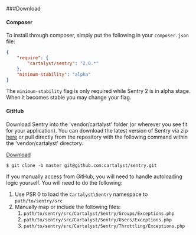 <a id="download"></a>
###Download

#### Composer

To install through composer, simply put the following in your `composer.json` file:

```json
{
	"require": {
		"cartalyst/sentry": "2.0.*"
	},
	"minimum-stability": "alpha"
}
```

The `minimum-stability` flag is only required while Sentry 2 is in alpha stage. When it becomes stable you may change your flag.

#### GitHub

Download Sentry into the 'vendor/cartalyst' folder (or wherever you see fit for your application). You can download the latest version of Sentry via zip [here](https://github.com/cartalyst/sentry) or pull directly from the repository with the following command within the 'vendor/cartalyst' directory.

[Download](https://github.com/cartalyst/sentry/zipball/master)

    $ git clone -b master git@github.com:cartalyst/sentry.git

If you manually access from GitHub, you will need to handle autoloading logic yourself. You will need to do the following:

1. Use PSR 0 to load the `Cartalyst\Sentry` namespace to `path/to/sentry/src`
2. Manually map or include the following files:
   1. `path/to/sentry/src/Cartalyst/Sentry/Groups/Exceptions.php`
   2. `path/to/sentry/src/Cartalyst/Sentry/Users/Exceptions.php`
   3. `path/to/sentry/src/Cartalyst/Sentry/Throttling/Exceptions.php`
